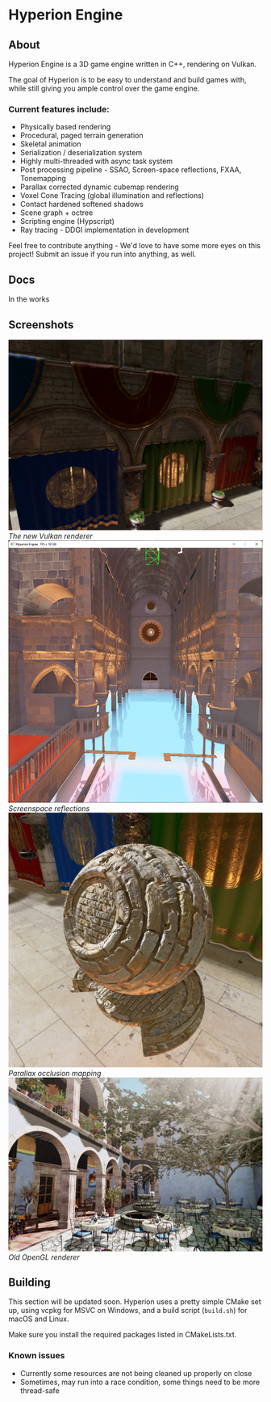 # Hyperion Engine


## About

Hyperion Engine is a 3D game engine written in C++, rendering on Vulkan.

The goal of Hyperion is to be easy to understand and build games with, while still giving you ample control over the game engine.

### Current features include:
* Physically based rendering
* Procedural, paged terrain generation
* Skeletal animation
* Serialization / deserialization system
* Highly multi-threaded with async task system
* Post processing pipeline - SSAO, Screen-space reflections, FXAA, Tonemapping
* Parallax corrected dynamic cubemap rendering
* Voxel Cone Tracing (global illumination and reflections)
* Contact hardened softened shadows
* Scene graph + octree
* Scripting engine (Hypscript)
* Ray tracing - DDGI implementation in development

Feel free to contribute anything - We'd love to have some more eyes on this project! Submit an issue if you run into anything, as well.

## Docs
In the works

## Screenshots

![screenshot](/screenshots/sponza-vk.png)
*The new Vulkan renderer*
![screenshot](/screenshots/ssr.png)
*Screenspace reflections*
![screenshot](/screenshots/parallax.png)
*Parallax occlusion mapping*
![screenshot](/screenshots/screenshot1-ogl.PNG)
*Old OpenGL renderer*

## Building

This section will be updated soon. Hyperion uses a pretty simple CMake set up, using vcpkg for MSVC on Windows, and a build script (`build.sh`) for macOS and Linux.

Make sure you install the required packages listed in CMakeLists.txt.

### Known issues
* Currently some resources are not being cleaned up properly on close
* Sometimes, may run into a race condition, some things need to be more thread-safe

